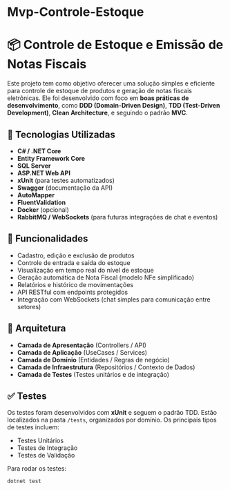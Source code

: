 # Mvp-Controle-Estoque

# 📦 Controle de Estoque e Emissão de Notas Fiscais

Este projeto tem como objetivo oferecer uma solução simples e eficiente para controle de estoque de produtos e geração de notas fiscais eletrônicas. Ele foi desenvolvido com foco em **boas práticas de desenvolvimento**, como **DDD (Domain-Driven Design)**, **TDD (Test-Driven Development)**, **Clean Architecture**, e seguindo o padrão **MVC**.

## 🚀 Tecnologias Utilizadas

- **C# / .NET Core**
- **Entity Framework Core**
- **SQL Server**
- **ASP.NET Web API**
- **xUnit** (para testes automatizados)
- **Swagger** (documentação da API)
- **AutoMapper**
- **FluentValidation**
- **Docker** (opcional)
- **RabbitMQ / WebSockets** (para futuras integrações de chat e eventos)

## 🎯 Funcionalidades

- Cadastro, edição e exclusão de produtos
- Controle de entrada e saída do estoque
- Visualização em tempo real do nível de estoque
- Geração automática de Nota Fiscal (modelo NFe simplificado)
- Relatórios e histórico de movimentações
- API RESTful com endpoints protegidos
- Integração com WebSockets (chat simples para comunicação entre setores)

## 🧱 Arquitetura

- **Camada de Apresentação** (Controllers / API)
- **Camada de Aplicação** (UseCases / Services)
- **Camada de Domínio** (Entidades / Regras de negócio)
- **Camada de Infraestrutura** (Repositórios / Contexto de Dados)
- **Camada de Testes** (Testes unitários e de integração)

## ✅ Testes

Os testes foram desenvolvidos com **xUnit** e seguem o padrão TDD. Estão localizados na pasta `/tests`, organizados por domínio. Os principais tipos de testes incluem:

- Testes Unitários
- Testes de Integração
- Testes de Validação

Para rodar os testes:

```bash
dotnet test
